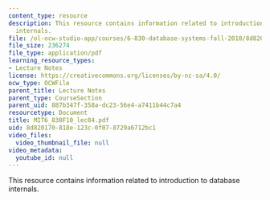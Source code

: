 ```yaml
---
content_type: resource
description: This resource contains information related to introduction to database
  internals.
file: /ol-ocw-studio-app/courses/6-830-database-systems-fall-2010/8d820170818e123c0f078729a6712bc1_MIT6_830F10_lec04.pdf
file_size: 236274
file_type: application/pdf
learning_resource_types:
- Lecture Notes
license: https://creativecommons.org/licenses/by-nc-sa/4.0/
ocw_type: OCWFile
parent_title: Lecture Notes
parent_type: CourseSection
parent_uid: 887b347f-358a-dc23-56e4-a7411b44c7a4
resourcetype: Document
title: MIT6_830F10_lec04.pdf
uid: 8d820170-818e-123c-0f07-8729a6712bc1
video_files:
  video_thumbnail_file: null
video_metadata:
  youtube_id: null
---
```

This resource contains information related to introduction to database internals.